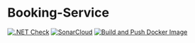# Booking-Service
[![.NET Check](https://github.com/LIVEDJ-App/Booking-Service/actions/workflows/dotnet.yml/badge.svg)](https://github.com/LIVEDJ-App/Booking-Service/actions/workflows/dotnet.yml)
[![SonarCloud](https://github.com/LIVEDJ-App/Booking-Service/actions/workflows/sonar.yml/badge.svg)](https://github.com/LIVEDJ-App/Booking-Service/actions/workflows/sonar.yml)
[![Build and Push Docker Image](https://github.com/LIVEDJ-App/Booking-Service/actions/workflows/docker-build.yml/badge.svg)](https://github.com/LIVEDJ-App/Booking-Service/actions/workflows/docker-build.yml)
